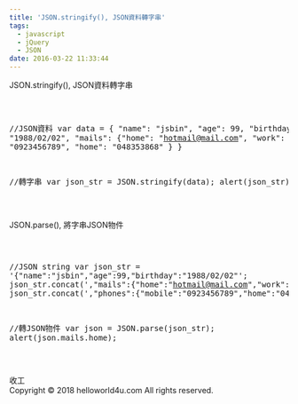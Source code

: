 ```yaml
---
title: 'JSON.stringify(), JSON資料轉字串'
tags:
  - javascript
  - jQuery
  - JSON
date: 2016-03-22 11:33:44
---
```


JSON.stringify(), JSON資料轉字串  <pre class="prettyprint">

//JSON資料
var data = { 
  "name": "jsbin",
  "age": 99,
  "birthday": "1988/02/02",
  "mails": {"home": "hotmail@mail.com", "work": "yahoo@mail.com"},
  "phones": {"mobile": "0923456789", "home": "048353868" }
}

//轉字串
var json_str = JSON.stringify(data);
alert(json_str);

</pre>  JSON.parse(), 將字串JSON物件 <pre class="prettyprint">

//JSON string 
var json_str = '{"name":"jsbin","age":99,"birthday":"1988/02/02"';
json_str.concat(',"mails":{"home":"hotmail@mail.com","work":"yahoo@mail.com"}');
json_str.concat(',"phones":{"mobile":"0923456789","home":"048353868"}}');

//轉JSON物件
var json = JSON.parse(json_str);
alert(json.mails.home);

</pre> 收工<div class="blogger-post-footer">Copyright © 2018 helloworld4u.com All rights reserved.</div>